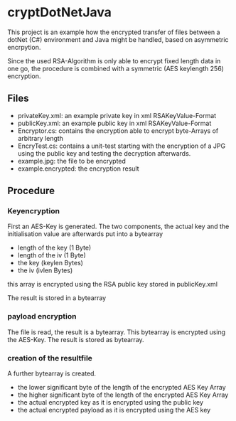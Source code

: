 # cryptDotNetJava

This project is an example how the encrypted transfer of files between a dotNet (C#) environment and Java might be handled, based on asymmetric encrpytion.

Since the used RSA-Algorithm is only able to encrypt fixed length data in one go, the procedure is combined with a symmetric (AES keylength 256) encryption.


## Files

* privateKey.xml: an example private key in xml RSAKeyValue-Format
* publicKey.xml: an example public key in xml RSAKeyValue-Format
* Encryptor.cs: contains the encryption able to encrypt byte-Arrays of arbitrary length
* EncryTest.cs: contains a unit-test starting with the encryption of a JPG using the public key and testing the decryption afterwards.
* example.jpg: the file to be encrypted
* example.encrypted: the encryption result

## Procedure

### Keyencryption

First an AES-Key is generated. The two components, the actual key and the initialisation value are afterwards put into a bytearray  

* length of the key (1 Byte)
* length of the iv (1 Byte)
* the key (keylen Bytes)
* the iv (ivlen Bytes)

this array is encrypted using the RSA public key stored in publicKey.xml

The result is stored in a bytearray

### payload encryption

The file is read, the result is a bytearray.
This bytearray is encrypted using the AES-Key. The result is stored as 
bytearray.

### creation of the resultfile

A further bytearray is created.

* the lower significant byte of the length of the encrypted AES Key Array
* the higher significant byte of the length of the encrypted AES Key Array
* the actual encrypted key as it is encrypted using the public key
* the actual encrypted payload as it is encrypted using the AES key


